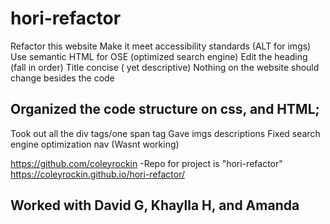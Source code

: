 # hori-refactor 
Refactor this website
Make it meet accessibility standards (ALT for imgs)
Use semantic HTML for OSE (optimized search engine)
Edit the heading (fall in order)
Title concise ( yet descriptive)
Nothing on the website should change besides the code

## Organized the code structure on css, and HTML; 
Took out all the div tags/one span tag 
Gave imgs descriptions 
Fixed search engine optimization nav (Wasnt working)


https://github.com/coleyrockin  -Repo for project is "hori-refactor"
https://coleyrockin.github.io/hori-refactor/

## Worked with David G, Khaylla H, and Amanda